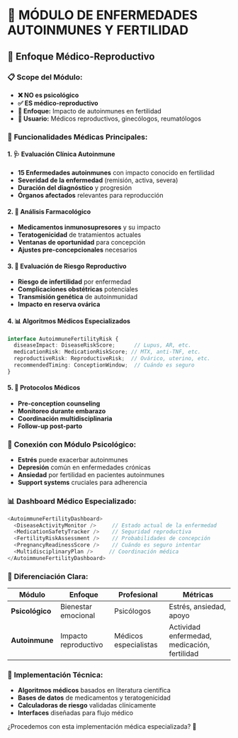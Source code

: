 # 🔬 MÓDULO DE ENFERMEDADES AUTOINMUNES Y FERTILIDAD

## 🎯 Enfoque Médico-Reproductivo

### 📋 **Scope del Módulo:**
- **❌ NO es psicológico** 
- **✅ ES médico-reproductivo**
- **🎯 Enfoque:** Impacto de autoinmunes en fertilidad
- **👥 Usuario:** Médicos reproductivos, ginecólogos, reumatólogos

### 🔬 **Funcionalidades Médicas Principales:**

#### 1. **🩺 Evaluación Clínica Autoinmune**
- **15 Enfermedades autoinmunes** con impacto conocido en fertilidad
- **Severidad de la enfermedad** (remisión, activa, severa)
- **Duración del diagnóstico** y progresión
- **Órganos afectados** relevantes para reproducción

#### 2. **💊 Análisis Farmacológico**
- **Medicamentos inmunosupresores** y su impacto
- **Teratogenicidad** de tratamientos actuales
- **Ventanas de oportunidad** para concepción
- **Ajustes pre-concepcionales** necesarios

#### 3. **🧬 Evaluación de Riesgo Reproductivo**
- **Riesgo de infertilidad** por enfermedad
- **Complicaciones obstétricas** potenciales
- **Transmisión genética** de autoinmunidad
- **Impacto en reserva ovárica**

#### 4. **📊 Algoritmos Médicos Especializados**
```typescript
interface AutoimmuneFertilityRisk {
  diseaseImpact: DiseaseRiskScore;      // Lupus, AR, etc.
  medicationRisk: MedicationRiskScore; // MTX, anti-TNF, etc.
  reproductiveRisk: ReproductiveRisk;  // Ovárico, uterino, etc.
  recommendedTiming: ConceptionWindow;  // Cuándo es seguro
}
```

#### 5. **🏥 Protocolos Médicos**
- **Pre-conception counseling**
- **Monitoreo durante embarazo**
- **Coordinación multidisciplinaria**
- **Follow-up post-parto**

### 🔗 **Conexión con Módulo Psicológico:**
- **Estrés** puede exacerbar autoinmunes
- **Depresión** común en enfermedades crónicas
- **Ansiedad** por fertilidad en pacientes autoinmunes
- **Support systems** cruciales para adherencia

### 📊 **Dashboard Médico Especializado:**
```typescript
<AutoimmuneFertilityDashboard>
  <DiseaseActivityMonitor />     // Estado actual de la enfermedad
  <MedicationSafetyTracker />    // Seguridad reproductiva
  <FertilityRiskAssessment />    // Probabilidades de concepción
  <PregnancyReadinessScore />    // Cuándo es seguro intentar
  <MultidisciplinaryPlan />     // Coordinación médica
</AutoimmuneFertilityDashboard>
```

### 🎯 **Diferenciación Clara:**

| Módulo | Enfoque | Profesional | Métricas |
|--------|---------|-------------|----------|
| **Psicológico** | Bienestar emocional | Psicólogos | Estrés, ansiedad, apoyo |
| **Autoinmune** | Impacto reproductivo | Médicos especialistas | Actividad enfermedad, medicación, fertilidad |

### 🚀 **Implementación Técnica:**
- **Algoritmos médicos** basados en literatura científica
- **Bases de datos** de medicamentos y teratogenicidad
- **Calculadoras de riesgo** validadas clínicamente
- **Interfaces** diseñadas para flujo médico

¿Procedemos con esta implementación médica especializada? 🏥
